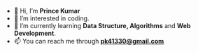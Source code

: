 - 👋 Hi, I’m **Prince Kumar**
- 👀 I’m interested in coding.
- 🌱 I’m currently learning **Data Structure, Algorithms** and **Web Development**.
- 📫 You can reach me through **pk41330@gmail.com**

<!---
princekumar21/princekumar21 is a ✨ special ✨ repository because its `README.md` (this file) appears on your GitHub profile.
You can click the Preview link to take a look at your changes.
--->
